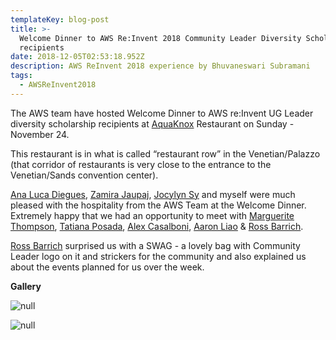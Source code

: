 ```yaml
---
templateKey: blog-post
title: >-
  Welcome Dinner to AWS Re:Invent 2018 Community Leader Diversity Scholarship
  recipients
date: 2018-12-05T02:53:18.952Z
description: AWS ReInvent 2018 experience by Bhuvaneswari Subramani
tags:
  - AWSReInvent2018
---
```

The AWS team have hosted Welcome Dinner to AWS re:Invent UG Leader diversity scholarship recipients at [AquaKnox](https://www.venetian.com/restaurants/aquaknox.html) Restaurant on Sunday - November 24.

This restaurant is in what is called “restaurant row” in the Venetian/Palazzo (that corridor of restaurants is very close to the entrance to the Venetian/Sands convention center).

[Ana Luca Diegues](https://www.linkedin.com/in/anluca/), [Zamira Jaupaj](https://www.linkedin.com/in/zamirajaupaj/), [Jocylyn Sy](https://www.linkedin.com/in/jocylynsy/) and myself were much pleased with the hospitality from the AWS Team at the Welcome Dinner. Extremely happy that we had an opportunity to meet with [Marguerite Thompson](https://www.linkedin.com/in/marguerite-thompson-52b188105/), [Tatiana Posada](https://www.linkedin.com/in/tatianaposada/), [Alex Casalboni](https://www.linkedin.com/in/alexcasalboni/), [Aaron Liao](https://www.linkedin.com/in/aaronliao/) & [Ross Barrich](https://www.linkedin.com/in/rossbarich/). 

[Ross Barrich](https://www.linkedin.com/in/rossbarich/) surprised us with a SWAG - a lovely bag with Community Leader logo on it and strickers for the community and also explained us about the events planned for us over the week. 

**Gallery**

![null](/img/1_welcomedinner.png)

![null](/img/2_welcomedinner.png)
